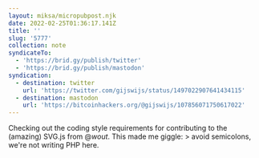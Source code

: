 ```yaml
---
layout: miksa/micropubpost.njk
date: 2022-02-25T01:36:17.141Z
title: ''
slug: '5777'
collection: note
syndicateTo:
  - 'https://brid.gy/publish/twitter'
  - 'https://brid.gy/publish/mastodon'
syndication:
  - destination: twitter
    url: 'https://twitter.com/gijswijs/status/1497022907641434115'
  - destination: mastodon
    url: 'https://bitcoinhackers.org/@gijswijs/107856071750617022'
---
```

Checking out the coding style requirements for contributing to the (amazing) SVG.js from @_wout_. This made me giggle:
&gt; avoid semicolons, we&#39;re not writing PHP here.
